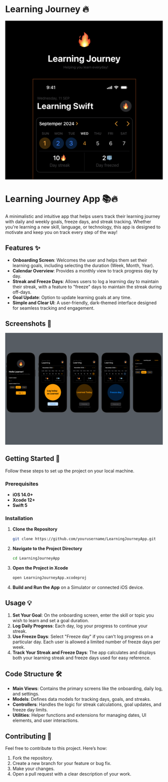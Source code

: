 # Learning Journey 🔥
![Onboarding Screen](image/Learning2.png)

# Learning Journey App 📚🔥

A minimalistic and intuitive app that helps users track their learning journey with daily and weekly goals, freeze days, and streak tracking. Whether you're learning a new skill, language, or technology, this app is designed to motivate and keep you on track every step of the way!

## Features ✨

- **Onboarding Screen**: Welcomes the user and helps them set their learning goals, including selecting the duration (Week, Month, Year).
- **Calendar Overview**: Provides a monthly view to track progress day by day.
- **Streak and Freeze Days**: Allows users to log a learning day to maintain their streak, with a feature to "freeze" days to maintain the streak during off-days.
- **Goal Update**: Option to update learning goals at any time.
- **Simple and Clear UI**: A user-friendly, dark-themed interface designed for seamless tracking and engagement.

## Screenshots 📱
![Onboarding Screen](image/Learning.png)


## Getting Started 🚀

Follow these steps to set up the project on your local machine.

### Prerequisites

- **iOS 14.0+**
- **Xcode 12+**
- **Swift 5**

### Installation

1. **Clone the Repository**
   ```bash
   git clone https://github.com/yourusername/LearningJourneyApp.git
   ```

2. **Navigate to the Project Directory**
   ```bash
   cd LearningJourneyApp
   ```

3. **Open the Project in Xcode**
   ```bash
   open LearningJourneyApp.xcodeproj
   ```

4. **Build and Run the App** on a Simulator or connected iOS device.

## Usage 💡

1. **Set Your Goal**: On the onboarding screen, enter the skill or topic you wish to learn and set a goal duration.
2. **Log Daily Progress**: Each day, log your progress to continue your streak.
3. **Use Freeze Days**: Select "Freeze day" if you can't log progress on a particular day. Each user is allowed a limited number of freeze days per week.
4. **Track Your Streak and Freeze Days**: The app calculates and displays both your learning streak and freeze days used for easy reference.

## Code Structure 🛠️

- **Main Views**: Contains the primary screens like the onboarding, daily log, and settings.
- **Models**: Defines data models for tracking days, goals, and streaks.
- **Controllers**: Handles the logic for streak calculations, goal updates, and freeze day limits.
- **Utilities**: Helper functions and extensions for managing dates, UI elements, and user interactions.

## Contributing 🤝

Feel free to contribute to this project. Here’s how:

1. Fork the repository.
2. Create a new branch for your feature or bug fix.
3. Make your changes.
4. Open a pull request with a clear description of your work.

